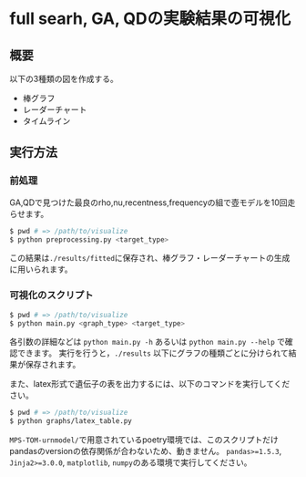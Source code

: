 # full searh, GA, QDの実験結果の可視化

## 概要

以下の3種類の図を作成する。
- 棒グラフ
- レーダーチャート
- タイムライン

## 実行方法

### 前処理
GA,QDで見つけた最良のrho,nu,recentness,frequencyの組で壺モデルを10回走らせます。
```bash
$ pwd # => /path/to/visualize
$ python preprocessing.py <target_type>
```
この結果は`./results/fitted`に保存され、棒グラフ・レーダーチャートの生成に用いられます。

### 可視化のスクリプト
```bash
$ pwd # => /path/to/visualize
$ python main.py <graph_type> <target_type>
```

各引数の詳細などは `python main.py -h` あるいは `python main.py --help` で確認できます。
実行を行うと，`./results` 以下にグラフの種類ごとに分けられて結果が保存されます。

また、latex形式で遺伝子の表を出力するには、以下のコマンドを実行してください。
```bash
$ pwd # => /path/to/visualize
$ python graphs/latex_table.py
```
`MPS-TOM-urnmodel/`で用意されているpoetry環境では、このスクリプトだけpandasのversionの依存関係が合わないため、動きません。
`pandas>=1.5.3`, `Jinja2>=3.0.0`, `matplotlib`, `numpy`のある環境で実行してください。
